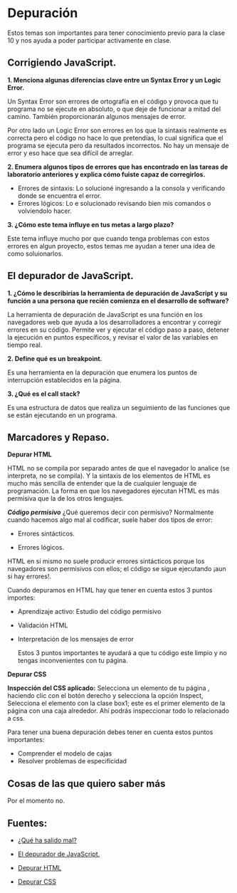 # Depuración

Estos temas son importantes para tener conocimiento previo para la clase 10 y nos ayuda a poder participar activamente en clase.

## Corrigiendo JavaScript.

**1. Menciona algunas diferencias clave entre un Syntax Error y un Logic Error.**

Un Syntax Error son errores de ortografía en el código y provoca que tu programa no se ejecute en absoluto, o que deje de funcionar a mitad del camino. También proporcionarán algunos mensajes de error. 

Por otro lado un Logic Error son errores en los que la sintaxis realmente es correcta pero el código no hace lo que pretendías, lo cual significa que el programa se ejecuta pero da resultados incorrectos.  No hay un mensaje de error y eso hace que sea difícil de arreglar.

**2. Enumera algunos tipos de errores que has encontrado en las tareas de laboratorio anteriores y explica cómo fuiste capaz de corregirlos.**

+ Errores de sintaxis: Lo solucioné ingresando a la consola y verificando donde se encuentra el error.
+ Errores lógicos: Lo e solucionado revisando bien mis comandos o volviendolo hacer.

**3. ¿Cómo este tema influye en tus metas a largo plazo?**

Este tema influye mucho por que cuando tenga problemas con estos errores en algun proyecto, estos temas me ayudan a tener una idea de como soluionarlos.

## El depurador de JavaScript.

**1. ¿Cómo le describirías la herramienta de depuración de JavaScript y su función a una persona que recién comienza en el desarrollo de software?**

La herramienta de depuración de JavaScript es una función en los navegadores web que ayuda a los desarrolladores a encontrar y corregir errores en su código. Permite ver y ejecutar el código paso a paso, detener la ejecución en puntos específicos, y revisar el valor de las variables en tiempo real. 

**2. Define qué es un breakpoint.**

Es una herramienta en la depuración que enumera los puntos de interrupción establecidos en la página.

**3. ¿Qué es el call stack?**

 Es una estructura de datos que realiza un seguimiento de las funciones que se están ejecutando en un programa.

## Marcadores y Repaso.

**Depurar HTML**

HTML no se compila por separado antes de que el navegador lo analice (se interpreta, no se compila). Y la sintaxis de los elementos de HTML es mucho más sencilla de entender que la de cualquier lenguaje de programación. La forma en que los navegadores ejecutan HTML es más permisiva que la de los otros lenguajes.

***Código permisivo***
¿Qué queremos decir con permisivo? Normalmente cuando hacemos algo mal al codificar, suele haber dos tipos de error:

+ Errores sintácticos.
  
+ Errores lógicos.

HTML en sí mismo no suele producir errores sintácticos porque los navegadores son permisivos con ellos; el código se sigue ejecutando ¡aun si hay errores!.

Cuando depuramos en HTML hay que tener en cuenta estos 3 puntos importes: 

+ Aprendizaje activo: Estudio del código permisivo

+ Validación HTML
  
+ Interpretación de los mensajes de error

  Estos 3 puntos importantes te ayudará a que tu código este limpio y no tengas inconvenientes con tu página.

**Depurar CSS**

**Inspección del CSS aplicado:** Selecciona un elemento de tu página , haciendo clic con el botón derecho y selecciona la opción Inspect, Selecciona el elemento con la clase box1; este es el primer elemento de la página con una caja alrededor. Ahí podrás inspeccionar todo lo relacionado a css.

Para tener una buena depuración debes tener en cuenta estos puntos importantes:
+ Comprender el modelo de cajas
+ Resolver problemas de especificidad


## Cosas de las que quiero saber más

Por el momento no.

## Fuentes:

+ [¿Qué ha salido mal? ](https://developer.mozilla.org/es/docs/Learn/JavaScript/First_steps/What_went_wrong)

+ [El depurador de JavaScript.](https://developer.mozilla.org/es/docs/Learn/Common_questions/Tools_and_setup/What_are_browser_developer_tools#the_javascript_debugger)

+ [Depurar HTML](https://developer.mozilla.org/es/docs/Learn/HTML/Introduction_to_HTML/Debugging_HTML)

+ [Depurar CSS](https://developer.mozilla.org/es/docs/Learn/CSS/Building_blocks/Debugging_CSS)
